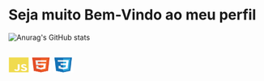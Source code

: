 <h1>Seja muito Bem-Vindo ao meu perfil </h1>



![Anurag's GitHub stats](https://github-readme-stats.vercel.app/api?username=HenriqueBuen&show_icons=true&theme=radical)

<div style="display: inline_block"><br>
  <img align="center" alt="IconJs" height="30" width="40" src="https://raw.githubusercontent.com/devicons/devicon/master/icons/javascript/javascript-plain.svg">
  <img align="center" alt="IconHtml5" height="30" width="40" src="https://raw.githubusercontent.com/devicons/devicon/master/icons/html5/html5-original.svg">
  <img align="center" alt="IconCss3" height="30" width="40" src="https://raw.githubusercontent.com/devicons/devicon/master/icons/css3/css3-original.svg">    </div>
